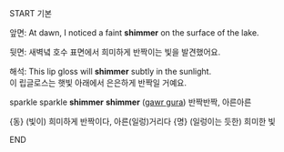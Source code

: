START
기본

앞면:
At dawn, I noticed a faint **shimmer** on the surface of the lake.  

뒷면:
새벽녘 호수 표면에서 희미하게 반짝이는 빛을 발견했어요.

해석:
This lip gloss will **shimmer** subtly in the sunlight.  
이 립글로스는 햇빛 아래에서 은은하게 반짝일 거예요.

sparkle sparkle **shimmer** **shimmer** ([gawr gura](https://www.youtube.com/live/GCP1ERiN0hc))
반짝반짝, 아른아른

{동} (빛이) 희미하게 반짝이다, 아른(일렁)거리다
{명} (일렁이는 듯한) 희미한 빛
<!--ID: 1744280178670-->
END




